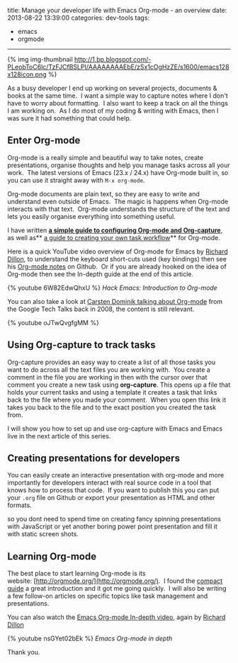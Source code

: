 title: Manage your developer life with Emacs Org-mode - an overview
date: 2013-08-22 13:39:00
categories: dev-tools
tags: 
- emacs
- orgmode
---

{% img img-thumbnail http://1.bp.blogspot.com/-PLeobToC6lc/TzFJCfBSLPI/AAAAAAAAEbE/zSx1cOgHzZE/s1600/emacs128x128icon.png %} 

As a busy developer I end up working on several projects, documents & books at the same time. &nbsp;I want a simple way to capture notes where I don't have to worry about formatting. &nbsp;I also want to keep a track on all the things I am working on. &nbsp;As I do most of my coding &amp; writing with Emacs, then I was sure it had something that could help.

<!-- more -->

## Enter Org-mode
Org-mode is a really simple and beautiful way to take notes, create presentations, organise thoughts and help you manage tasks across all your work. &nbsp;The latest versions of Emacs (23.x / 24.x) have Org-mode built in, so you can use it straight away with `M-x org-mode`.

Org-mode documents are plain text, so they are easy to write and understand even outside of Emacs. &nbsp;The magic is happens when Org-mode interacts with that text. &nbsp;Org-mode understands the structure of the text and lets you easily organise everything into something useful.

I have written [**a simple guide to configuring Org-mode and Org-capture**](http://jr0cket.co.uk/2013/08/config-emacs-org-mode-to-manage-tasks.html), as well as** [a guide to creating your own task workflow](http://jr0cket.co.uk/2013/08/defining-custom-workflow-with-Emacs-org-mode.html)** for Org-mode.

Here is a quick YouTube video overview of Org-mode for Emacs by [Richard Dillon](http://www.youtube.com/user/rpdillon?feature=watch), to understand the keyboard short-cuts used (key bindings) then see his [Org-mode notes](https://github.com/rpdillon/hack-emacs-notes) on Github. &nbsp;Or if you are already hooked on the idea of Org-mode then see the In-depth guide at the end of this article.

{% youtube 6W82EdwQhxU %} 
_Hack Emacs: Introduction to Org-mode_

You can also take a look at&nbsp;[Carsten Dominik&nbsp;talking about Org-mode](http://www.youtube.com/watch?v=oJTwQvgfgMM) from the Google Tech Talks back in 2008, the content is still relevant.

{% youtube oJTwQvgfgMM %}


## Using Org-capture to track tasks
Org-capture provides an easy way to create a list of all those tasks you want to do across all the text files you are working with. &nbsp;You create a comment in the file you are working in then with the cursor over that comment you create a new task using **org-capture**.  This opens up a file that holds your current tasks and using a template it creates a task that links back to the file where you made your comment. &nbsp;When you open this link it takes you back to the file and to the exact position you created the task from.

I will show you how to set up and use org-capture with Emacs and Emacs live in the next article of this series.

## Creating presentations for developers
You can easily create an interactive presentation with org-mode and more importantly for developers interact with real source code in a tool that knows how to process that code. &nbsp;If you want to publish this you can put your `.org` file on Github or export your presentation as HTML and other formats.

so you dont need to spend time on creating fancy spinning presentations with JavaScript or yet another boring power point presentation and fill it with static screen shots.

## Learning Org-mode
The best place to start learning Org-mode is its website:&nbsp;[http://orgmode.org/](http://orgmode.org/). &nbsp;I found the [compact guide](http://orgmode.org/guide/) a great introduction and it got me going quickly. &nbsp;I will also be writing a few follow-on articles on specific topics like task management and presentations.

You can also watch the [Emacs Org-mode In-depth video](http://www.youtube.com/watch?v=nsGYet02bEk), again by&nbsp;[Richard Dillon](http://www.youtube.com/user/rpdillon?feature=watch)

{% youtube nsGYet02bEk %}
_Emacs Org-mode in depth_

Thank you.
